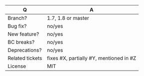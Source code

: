 | Q               | A
| --------------- | -----
| Branch?         | 1.7, 1.8 or master <!-- see the comment below -->
| Bug fix?        | no/yes
| New feature?    | no/yes
| BC breaks?      | no/yes
| Deprecations?   | no/yes <!-- don't forget to update the UPGRADE-*.md file -->
| Related tickets | fixes #X, partially #Y, mentioned in #Z
| License         | MIT

<!--
 - Bug fixes must be submitted against the 1.7 branch (the lowest possible)
 - Features and deprecations must be submitted against the master branch
 - Make sure that the correct base branch is set
-->
